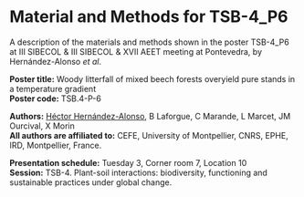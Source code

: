# Material and Methods for TSB-4_P6
A description of the materials and methods shown in the poster TSB-4_P6 at III SIBECOL &amp; III SIBECOL & XVII AEET meeting at Pontevedra, by Hernández-Alonso *et al*.

**Poster title:** Woody litterfall of mixed beech forests overyield pure stands in a temperature gradient\
**Poster code:** TSB.4-P-6

**Authors:** <ins>Héctor Hernández-Alonso</ins>, B Laforgue, C Marande, L Marcet, JM Ourcival, X Morin\
**All authors are affiliated to:** CEFE, University of Montpellier, CNRS, EPHE, IRD, Montpellier, France.

**Presentation schedule:** Tuesday 3, Corner room 7, Location 10\
**Session:** TSB-4. Plant-soil interactions: biodiversity, functioning and sustainable practices under global change.
